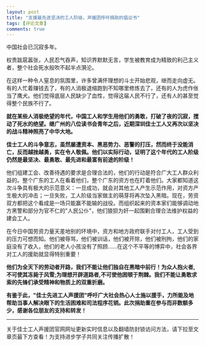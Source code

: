 ```yaml
---
layout: post
title: "支援最先进坚决的工人阶级，声援团呼吁捐助的倡议书"
tags: [评论文章]
comments: true
---
```


中国社会已沉寂多年。

权贵跋扈嚣张，人民忍气吞声，知识界默默无言，学生被教育成为精致的利己主义者，整个社会死水般吹不起半点漪沦。

在这样一种令人窒息的氛围里，许多曾满怀理想的斗士开始悲观，继而走向虚无。有的人忙着赚钱去了，有的人消极退缩跑到不知哪里修炼去了，还有的人为虎作伥当了鹰犬。他们觉得底层人民缺少了血性，觉得这届人民不行了，还有人的甚至觉得整个民族不行了。

**就在某些人消极绝望的年代，中国工人和学生用他们的勇敢，打破了夜的沉寂，搅动了死水的绝望。继广州的八位读书会青年之后，近期深圳佳士工人又再次以坚决的战斗精神照亮了中华大地。**

**佳士工人的斗争意志，虽然屡遭资本、黑恶势力、恶警的打压，然而终于没能消亡，反而越挫越勇，实在令人敬佩。他们以实际行动，证明了这个年代的工人阶级仍然是最坚决、最勇敢、最先进和最富有前途的阶级！**

他们组建工会、改善待遇的要求是合理合法的，他们的行动是符合广大工人群众利益的。整个广东的工人在看着他们，整个广东的资方也在盯着他们。大家都知道这次斗争具有极大的示范意义：一旦成功，就会对其他工人产生示范作用，对资方产生极大的冲击；一旦失败，工人阶级当家做主的萌芽将再次坠入黑暗。现在，劳资双方都把这个看成是一场只能赢不能输的战役。而组织起来的资本家们能够调动地方黑警和部分为官不仁的"人民公仆"，他们狼狈为奸一起围剿合理合法维护权益的建会工人。

在今日中国劳资力量天差地别的环境中，资方和地方政府联手对付工人，工人受到的压力可想而知。他们被辱骂，他们被训话，他们被开除，他们被刑拘，他们的家庭没有了收入，他们的老人小孩没有了照顾......在这个不平等的博弈中，社会各界对工人的援助就显得特别重要！

**他们为全天下的劳动者开路，我们不能让他们独自在黑暗中前行！为众人抱火者,不可使其冻毙于风雪;为理想开辟道路者,不可使他困顿于荆棘。我们不能让勇敢求索的先锋们承受精神和物质上的双重折磨。**

**有鉴于此，"佳士先进工人声援团"呼吁广大社会热心人士施以援手，力所能及地帮助当事人解决眼下的生活困难和司法程序花销。此次捐助重在参与而非数额多少，感谢各位朋友的支持和转发！**

---
关于佳士工人声援团官网网址更新实时信息以及翻墙防封锁访问方法，请下拉至文章页最下方查看！为支持进步学子共同关注传播扩散！
